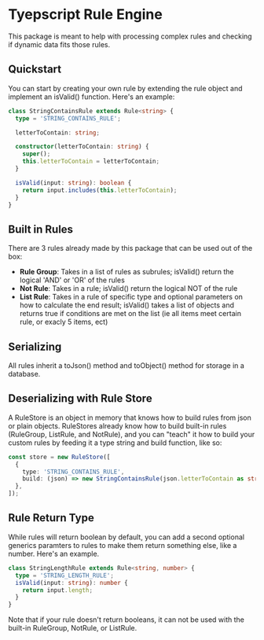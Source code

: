 # Tyepscript Rule Engine

This package is meant to help with processing complex rules and checking if dynamic data fits those rules.

## Quickstart

You can start by creating your own rule by extending the rule object and implement an isValid() function. Here's an example:

```typescript
class StringContainsRule extends Rule<string> {
  type = 'STRING_CONTAINS_RULE';

  letterToContain: string;

  constructor(letterToContain: string) {
    super();
    this.letterToContain = letterToContain;
  }

  isValid(input: string): boolean {
    return input.includes(this.letterToContain);
  }
}
```

## Built in Rules

There are 3 rules already made by this package that can be used out of the box:

- **Rule Group**: Takes in a list of rules as subrules; isValid() return the logical 'AND' or 'OR' of the rules
- **Not Rule**: Takes in a rule; isValid() return the logical NOT of the rule
- **List Rule**: Takes in a rule of specific type and optional parameters on how to calculate the end result; isValid() takes a list of objects and returns true if conditions are met on the list (ie all items meet certain rule, or exacly 5 items, ect)

## Serializing

All rules inherit a toJson() method and toObject() method for storage in a database.

## Deserializing with Rule Store

A RuleStore is an object in memory that knows how to build rules from json or plain objects. RuleStores already know how to build built-in rules (RuleGroup, ListRule, and NotRule), and you can "teach" it how to build your custom rules by feeding it a type string and build function, like so:

```typescript
const store = new RuleStore([
  {
    type: 'STRING_CONTAINS_RULE',
    build: (json) => new StringContainsRule(json.letterToContain as string),
  },
]);
```

## Rule Return Type

While rules will return boolean by default, you can add a second optional generics paramters to rules to make them return something else, like a number. Here's an example.

```typescript
class StringLengthRule extends Rule<string, number> {
  type = 'STRING_LENGTH_RULE';
  isValid(input: string): number {
    return input.length;
  }
}
```

Note that if your rule doesn't return booleans, it can not be used with the built-in RuleGroup, NotRule, or ListRule.
